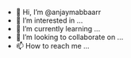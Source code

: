 - 👋 Hi, I’m @anjaymabbaarr
- 👀 I’m interested in ...
- 🌱 I’m currently learning ...
- 💞️ I’m looking to collaborate on ...
- 📫 How to reach me ...

<!---
anjaymabbaarr/anjaymabbaarr is a ✨ special ✨ repository because its `README.md` (this file) appears on your GitHub profile.
You can click the Preview link to take a look at your changes.
--->
